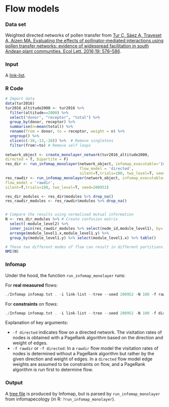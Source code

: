 # Flow models

### Data set
Weighted directed networks of pollen transfer from [Tur C, Sáez A, Traveset A, Aizen MA. Evaluating the effects of pollinator-mediated interactions using pollen transfer networks: evidence of widespread facilitation in south Andean plant communities. Ecol Lett. 2016;19: 576–586](https://onlinelibrary.wiley.com/doi/abs/10.1111/ele.12594).

### Input
A [link-list](https://www.mapequation.org/infomap/#InputLinkList).

### R Code
```R
# Import data
data(tur2016)
tur2016_altitude2000 <- tur2016 %>% 
  filter(altitude==2000) %>% 
  select("donor", "receptor", "total") %>% 
  group_by(donor, receptor) %>% 
  summarise(n=mean(total)) %>% 
  rename(from = donor, to = receptor, weight = n) %>% 
  ungroup() %>%
  slice(c(-10,-13,-28)) %>%  # Remove singletons
  filter(from!=to) # Remove self loops
  
network_object <- create_monolayer_network(tur2016_altitude2000, 
directed = T, bipartite = F)
res_dir <- run_infomap_monolayer(network_object, infomap_executable='Infomap',
                                 flow_model = 'directed',
                                 silent=T,trials=100, two_level=T, seed=200952)
res_rawdir <- run_infomap_monolayer(network_object, infomap_executable='Infomap',
flow_model = 'rawdir',
silent=T,trials=100, two_level=T, seed=200952)

res_dir_modules <- res_dir$modules %>% drop_na()
res_rawdir_modules <- res_rawdir$modules %>% drop_na()


# Compare the results using normalised mutual information
N <- res_dir_modules %>% # Create confusion matrix
  select(-module_level2) %>%
  inner_join(res_rawdir_modules %>% select(node_id,module_level1), by='node_id') %>%
  arrange(module_level1.x,module_level1.y) %>%
  group_by(module_level1.y) %>% select(module_level1.x) %>% table()

# These two different modes of flow can result in different partitions.
NMI(N)

```

### Infomap
Under the hood, the function `run_infomap_monolayer` runs:

For **real measured** flows:
```C++
./Infomap infomap.txt . -i link-list --tree --seed 200952 -N 100 -f rawdir --two-level
```

For **constraints** on flows:
```C++
./Infomap infomap.txt . -i link-list --tree --seed 200952 -N 100 -f directed --two-level
```

Explanation of key arguments:
* `-f directed` indicates flow on a directed network. The visitation rates of nodes is obtained with a PageRank algorithm based on the direction and weight of edges.
* `-f rawdir` or `-f directed`: In a `rawdir` flow model the visitation rates of nodes is determined without a PageRank algorithm but rather by the given direction and weight of edges. In a `directed` flow model edge weights are assumed to be constraints on flow, and a PageRank algorithm is run first to determine flow.


### Output
A [tree file](https://www.mapequation.org/infomap/#OutputTree) is produced by Infomap, but is parsed by `run_infomap_monolayer` from infomapecology (in R: `?run_infomap_monolayer`).
